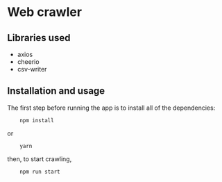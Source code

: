 # Web crawler
## Libraries used
* axios
* cheerio
* csv-writer

## Installation and usage
The first step before running the app is to install all of the dependencies:
```
    npm install
```
or
```
    yarn
```
then, to start crawling,
```
    npm run start
```